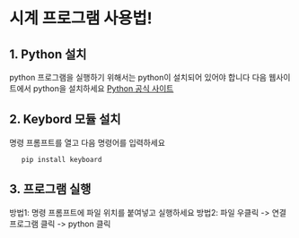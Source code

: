 # 시계 프로그램 사용법!

## 1. Python 설치

   python 프로그램을 실행하기 위해서는 python이 설치되어 있어야 합니다
   다음 웹사이트에서 python을 설치하세요
   [Python 공식 사이트](https://www.python.org)

## 2. Keybord 모듈 설치

   명령 프롬프트를 열고 다음 명령어를 입력하세요
   
       pip install keyboard
   

## 3. 프로그램 실행

   방법1: 명령 프롬프트에 파일 위치를 붙여넣고 실행하세요
   방법2: 파일 우클릭 -> 연결 프로그램 클릭 -> python 클릭

   
   
